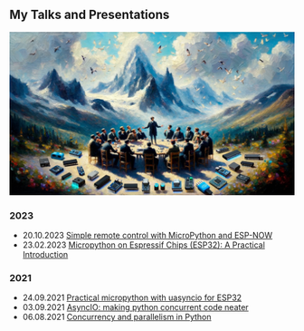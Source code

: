 ## My Talks and Presentations

![Talks](talks.webp)

### 2023

- 20.10.2023 [Simple remote control with MicroPython and ESP-NOW](./micropython_espnow/slides.md)
- 23.02.2023 [Micropython on Espressif Chips (ESP32): A Practical Introduction](./micropython_esp32/slides.pdf)

### 2021

- 24.09.2021 [Practical micropython with uasyncio for ESP32](./micropython_uasyncio/slides.md)
- 03.09.2021 [AsyncIO: making python concurrent code neater](./python_asyncio/asyncio.ipynb)
- 06.08.2021 [Concurrency and parallelism in Python](./python_concurrency/slides.md)
